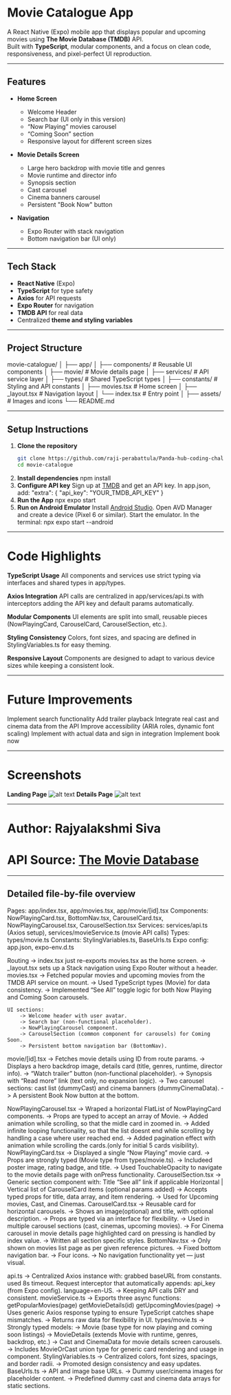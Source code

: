 # Movie Catalogue App

A React Native (Expo) mobile app that displays popular and upcoming movies using **The Movie Database (TMDB)** API.  
Built with **TypeScript**, modular components, and a focus on clean code, responsiveness, and pixel-perfect UI reproduction.

---

## Features

- **Home Screen**
  - Welcome Header
  - Search bar (UI only in this version)
  - “Now Playing” movies carousel
  - “Coming Soon” section
  - Responsive layout for different screen sizes

- **Movie Details Screen**
  - Large hero backdrop with movie title and genres
  - Movie runtime and director info
  - Synopsis section
  - Cast carousel
  - Cinema banners carousel
  - Persistent "Book Now" button

- **Navigation**
  - Expo Router with stack navigation
  - Bottom navigation bar (UI only)

---

## Tech Stack

- **React Native** (Expo)
- **TypeScript** for type safety
- **Axios** for API requests
- **Expo Router** for navigation
- **TMDB API** for real data
- Centralized **theme and styling variables**

---
## Project Structure

movie-catalogue/
│
├── app/
│ ├── components/ # Reusable UI components
│ ├── movie/ # Movie details page
│ ├── services/ # API service layer
│ ├── types/ # Shared TypeScript types
│ ├── constants/ # Styling and API constants
│ ├── movies.tsx # Home screen
│ ├── _layout.tsx # Navigation layout
│ └── index.tsx # Entry point
│
├── assets/ # Images and icons
└── README.md

---

## Setup Instructions

1. **Clone the repository**
   ```bash
   git clone https://github.com/raji-perabattula/Panda-hub-coding-challenge.git
   cd movie-catalogue
2. **Install dependencies**
    npm install
3. **Configure API key**
    Sign up at [TMDB](https://www.themoviedb.org/) and get an API key.
    In app.json, add:
    "extra": {
        "api_key": "YOUR_TMDB_API_KEY"
    }
4. **Run the App**
    npx expo start
5. **Run on Android Emulator**
    Install [Android Studio](https://developer.android.com/studio).
    Open AVD Manager and create a device (Pixel 6 or similar).
    Start the emulator.
    In the terminal:
        npx expo start --android

---

# Code Highlights

**TypeScript Usage**
All components and services use strict typing via interfaces and shared types in app/types.

**Axios Integration**
API calls are centralized in app/services/api.ts with interceptors adding the API key and default params automatically.

**Modular Components**
UI elements are split into small, reusable pieces (NowPlayingCard, CarouselCard, CarouselSection, etc.).

**Styling Consistency**
Colors, font sizes, and spacing are defined in StylingVariables.ts for easy theming.

**Responsive Layout**
Components are designed to adapt to various device sizes while keeping a consistent look.

---

# Future Improvements
Implement search functionality
Add trailer playback
Integrate real cast and cinema data from the API
Improve accessibility (ARIA roles, dynamic font scaling)
Implement with actual data and sign in integration
Implement book now

---

# Screenshots
**Landing Page**
![alt text](image.png)
**Details Page**
![alt text](image-1.png)

---

# Author: Rajyalakshmi Siva
# API Source: [The Movie Database](https://www.themoviedb.org/)

---

## Detailed file-by-file overview
<!-- Main parts of the application are as follows: -->
Pages: 
    app/index.tsx, 
    app/movies.tsx, 
    app/movie/[id].tsx
Components: 
    NowPlayingCard.tsx, 
    BottomNav.tsx, 
    CarouselCard.tsx, 
    NowPlayingCarousel.tsx, 
    CarouselSection.tsx
Services: 
    services/api.ts (Axios setup), 
    services/movieService.ts (movie API calls)
Types: 
    types/movie.ts
Constants: 
    StylingVariables.ts, 
    BaseUrls.ts
Expo config: 
    app.json, 
    expo-env.d.ts

<!-- Pages files content - what does it do ? -->
Routing
    -> index.tsx just re-exports movies.tsx as the home screen.
    -> _layout.tsx sets up a Stack navigation using Expo Router without a header.
movies.tsx
    -> Fetched popular movies and upcoming movies from the TMDB API service on mount.
    -> Used TypeScript types (Movie) for data consistency.
    -> Implemented “See All” toggle logic for both Now Playing and Coming Soon carousels.

    UI sections:
        -> Welcome header with user avatar.
        -> Search bar (non-functional placeholder).
        -> NowPlayingCarousel component.
        -> CarouselSection (common component for carousels) for Coming Soon.
        -> Persistent bottom navigation bar (BottomNav).
movie/[id].tsx
    -> Fetches movie details using ID from route params.
    -> Displays a hero backdrop image, details card (title, genres, runtime, director info).
    -> “Watch trailer” button (non-functional placeholder).
    -> Synopsis with “Read more” link (text only, no expansion logic).
    -> Two carousel sections: cast list (dummyCast) and cinema banners (dummyCinemaData).
    -> A persistent Book Now button at the bottom.

<!-- Components content - what does it do? -->
NowPlayingCarousel.tsx
    -> Wraped a horizontal FlatList of NowPlayingCard components.
    -> Props are typed to accept an array of Movie.
    -> Added animation while scrolling, so that the midle card in zoomed in.
    -> Added infinite looping functionality, so that the list doesnt end while scrolling by handling a case where user reached end.
    -> Added pagination effect with animation while scrolling the cards.(only for initial 5 cards visibility).
NowPlayingCard.tsx
    -> Displayed a single “Now Playing” movie card.
    -> Props are strongly typed (Movie type from types/movie.ts).
    -> Includeed poster image, rating badge, and title.
    -> Used TouchableOpacity to navigate to the movie details page with onPress functionality.
CarouselSection.tsx
    -> Generic section component with:
        Title
        “See all” link if applicable
        Horizontal | Vertical list of CarouselCard items (optional params added)
    -> Accepts typed props for title, data array, and item rendering.
    -> Used for Upcoming movies, Cast, and Cinemas.
CarouselCard.tsx
    -> Reusable card for horizontal carousels.
    -> Shows an image(optional) and title, with optional description.
    -> Props are typed via an interface for flexibility.
    -> Used in multiple carousel sections (cast, cinemas, upcoming movies).
    -> For Cinema carousel in movie details page highlighted card on pressing is handled by index value.
    -> Written all section specific styles.
BottomNav.tsx
    -> Only shown on movies list page as per given reference pictures.
    -> Fixed bottom navigation bar.
    -> Four icons.
    -> No navigation functionality yet — just visual.

<!-- Services and Constant files -->
api.ts
    -> Centralized Axios instance with:
        grabbed baseURL from constants.
        used 8s timeout.
        Request interceptor that automatically appends:
            api_key (from Expo config).
            language=en-US.
    -> Keeping API calls DRY and consistent.
movieService.ts
    -> Exports three async functions:
        getPopularMovies(page)
        getMovieDetails(id)
        getUpcomingMovies(page)
    -> Uses generic Axios response typing to ensure TypeScript catches shape mismatches.
    -> Returns raw data for flexibility in UI.
types/movie.ts
    -> Strongly typed models:
    -> Movie (base type for now playing and coming soon listings)
    -> MovieDetails (extends Movie with runtime, genres, backdrop, etc.)
    -> Cast and CinemaData for movie details screen carousels.
    -> Includes MovieOrCast union type for generic card rendering and usage in component.
StylingVariables.ts
    -> Centralized colors, font sizes, spacings, and border radii.
    -> Promoted design consistency and easy updates.
BaseUrls.ts
    -> API and image base URLs.
    -> Dummy user/cinema images for placeholder content.
    -> Predefined dummy cast and cinema data arrays for static sections.
